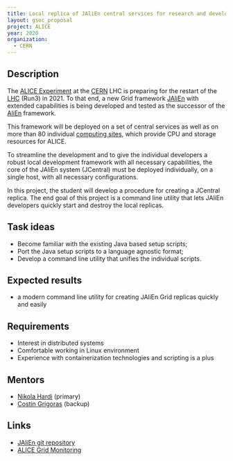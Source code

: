 ```yaml
---
title: Local replica of JAliEn central services for research and development
layout: gsoc_proposal
project: ALICE
year: 2020
organization:
  - CERN
---
```


## Description
The [ALICE Experiment](https://home.cern/science/experiments/alice) at the [CERN](https://home.cern) LHC is preparing for the restart of the [LHC](https://home.cern/science/accelerators/large-hadron-collider) (Run3) in 2021. To that end, a new Grid framework [JAliEn](https://gitlab.cern.ch/jalien/jalien) with extended capabilities is being developed and tested as the successor of the [AliEn](https://alien.web.cern.ch) framework.

This framework will be deployed on a set of central services as well as on more than 80 individual [computing sites](http://alimonitor.cern.ch/map.jsp), which provide CPU and storage resources for ALICE.

To streamline the development and to give the individual developers a robust local development framework with all necessary capabilities, the core of the JAliEn system (JCentral) must be deployed individually, on a single host, with all necessary configurations.

In this project, the student will develop a procedure for creating a JCentral replica. The end goal of this project is a command line utility that lets JAliEn developers quickly start and destroy the local replicas.

## Task ideas
 * Become familiar with the existing Java based setup scripts;
 * Port the Java setup scripts to a language agnostic format;
 * Develop a command line utility that unifies the individual scripts.

## Expected results
  * a modern command line utility for creating JAliEn Grid replicas quickly and easily

## Requirements
  * Interest in distributed systems
  * Comfortable working in Linux environment
  * Experience with containerization technologies and scripting is a plus

## Mentors
 * [Nikola Hardi](mailto:nhardi@cern.ch) (primary)
 * [Costin Grigoras](mailto:costin.grigoras@cern.ch) (backup)

## Links
 * [JAliEn git repository](https://gitlab.cern.ch/jalien/jalien)
 * [ALICE Grid Monitoring](http://alimonitor.cern.ch)
